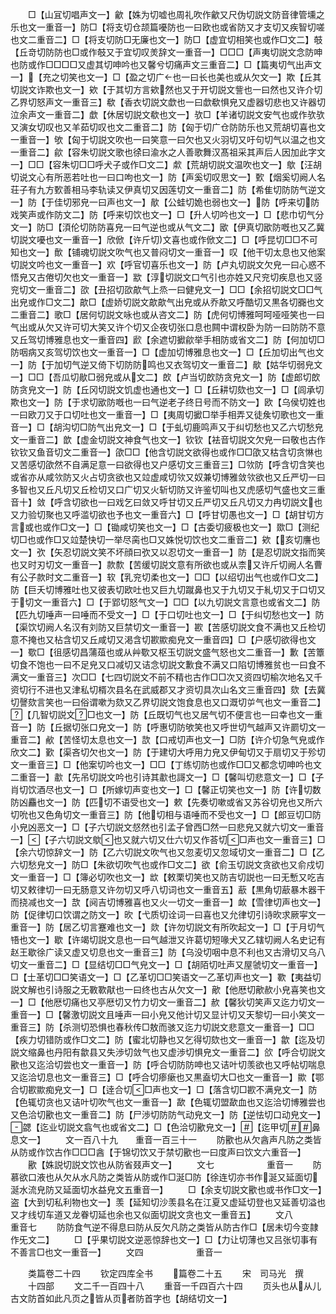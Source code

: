 <!-- { "loadSidebar": true } -->
　　□【山冝切唱声文一】龡【姝为切嘘也周礼吹作龡又尺伪切説文防音律管壎之乐也文一重音一】防□【将支切仓颉篇嚘防也一曰欧也或省防又才支切又疾智切嗟也文二重音二】□【将支切防□无廉也文一】防□【虚宜切相笑也或作□文二】攲【丘竒切防防也□或作攲又于宜切叹羙辞文一重音一】□□□【声夷切説文念防呻也防或作□□□□又虚其切呻吟也又馨兮切痛声文三重音二】□【篇夷切气出声文一】【充之切笑也文一】□【盈之切广也一曰长也美也或从欠文一】欺【丘其切説文诈欺也文一】欸【于其切方言欸然也又于开切説文訾也一曰然也又许介切乙界切怒声文一重音三】欷【香衣切説文歔也一曰歔欷惧皃又虚器切悲也又许器切泣余声文一重音二】歔【休居切説文欷也文一】欤□【羊诸切説文安气也或作欤欤又演女切叹也又羊茹切叹也文二重音二】防【匈于切广仓防防乐也又荒胡切喜也文一重音一】欨【匈于切説文吹也一曰笑意一曰欠也又火羽切又吁句切气以温之也文一重音二】歈【容朱切説文歌也徐曰渝水之人善歌舞汉髙祖采其声后人因加此字文一】□□【容朱切□□呼犬子或作□文二】歑【荒胡切説文温吹也文一】歍【汪胡切说文心有所恶若吐也一曰口呴也文一】防【声奚切叹思文一】歅【烟奚切阙人名荘子有九方歅善相马李轨读又伊真切又因莲切文一重音二】防【希隹切防防气逆文一】防【于佳切邪皃一曰声也文一】歄【公蛙切姽也弱也文一】防【呼来切防戏笑声或作防文二】防【呼来切饮也文一】□【升人切吟也文一】□【悲巾切气分文一】防□【湏伦切防防喜皃一曰气逆也或从气文二】欭【伊真切欭防嘅也又乙冀切説文嚘也文一重音一】欣俽【许斤切文喜也或作俽文二】□【呼昆切□□不可知也文一】歕【铺魂切説文吹气也又普闷切文一重音一】叹【他干切太息也又他案切説文吟也文一重音一】欢【呼官切喜乐也文一】防【卢丸切説文欠皃一曰心惑不悟皃又古倦切欠也文一重音一】歂【淳切説文口气引也亦姓又尺兖切疾息也又竖兖切文一重音二】欩【丑招切欩歊气上烝一曰健皃文一】□□【余招切説文□□气出皃或作□文二】歊□【虚娇切説文歊歊气出皃或从乔歊又呼酷切又黒各切嚻也文二重音二】歌□【居何切説文咏也或从咨文二】防【虎何切博雅呵呵哑哑笑也一曰气出或从欠又许可切大笑又许个切又企夜切张口息也闗中谓权卧为防一曰防防不意又丘驾切博雅息也文一重音四】歋【余遮切擨歈举手相防或省文二】防【何加切□防咽病又亥驾切饮也文一重音一】□【虚加切博雅息也文一】□【丘加切出气也文一】防【于加切气逆又倚下切防防鸣也又衣驾切文一重音二】歄【姑华切弱皃文一】□□【吾瓜切歄□弱皃或从文二】欴【卢当切欴防贪皃文一】防【虚郎切欴防贪皃文一】防【丘冈切説文饥虚也通也文一】□【丘耕切欬也文一】□【闾承切欺也文一】防【于求切欭防嘅也一曰气逆老子终日号而不防文一】欧【乌侯切姓也一曰欧刀又于口切吐也文一重音一】□【夷周切擨□举手相弄又徒矦切歌也文一重音一】□【胡沟切□防气出皃文一】□【于虬切鹿鸣声又于纠切愁也又乙六切愁皃文一重音二】歆【虚金切説文神食气也文一】钦钦【袪音切説文欠皃一曰敬也古作钦钦又鱼音切文二重音一】欿□□【他含切説文欲得也或作□□欿又枯含切贪惏也又苦感切欿然不自满足意一曰欲得也又户感切文三重音三】□欦防【呼含切含笑也或省亦从咸欦防又火占切贪欲也又竝虚咸切欦又奴兼切博雅敛欦欲也又丘严切一曰多智也又丘凡切又丘检切又口广切又火斩切防又许鉴切叫也又虎感切气盛也文三重音十】敛【呼含切欲也一曰戏乞曰敛又呼甘切又丘严切又丘凡切又力冉切説文也又力验切聚也又呼滥切欲也予也文一重音六】□【呼甘切愚也文一】□【胡甘切方言或也或作□文一】□【锄咸切笑也文一】□【古委切疲极也文一】欼□【测纪切□也或作□又竝楚快切一举尽脔也□又姝悦切饮也文二重音二】欸【亥切譍也文一】弞【矢忍切説文笑不坏顔曰弞又以忍切文一重音一】防【是忍切説文指而笑也又时刃切文一重音一】款歀【苦缓切説文意有所欲也或从柰又许斤切阙人名曹有公子款时文二重音一】软【乳兖切柔也文一】□□【以绍切出气也或作□文二】防【巨夭切博雅吐也又彼表切欧吐也又巨九切蹴鼻也又于九切又于糺切又于口切又于切文一重音六】□【于郢切怒气文一】□□【以九切説文言意也或省文二】防【匹九切唾声一曰唾而不受文一】□【于口切吐也文一】□【于纠切愁也文一】防【渠饮切阙人名汉有刘防又巨禁切文一重音一】歁【苦感切説文食不满也又丘检切意不掩也又枮含切又丘咸切又渇含切歁歞痴皃文一重音四】□【户感切欲得也文一】歜□【徂感切昌蒲葅也或从艸歜又枢玉切説文盛气怒也文二重音一】歉【苦簟切食不饱也一曰不足皃又口减切又诘念切説文歉食不满又口陷切博雅贫也一曰食不满文一重音三】次□□【七四切説文不前不精也古作□□次又资四切榆次地名又千资切行不进也又津私切楈次县名在武威郡又才资切具次山名文三重音四】欬【去冀切謦欬言笑也一曰俗谓嗽为欬又乙界切説文饱食息也又口溉切屰气也文一重音二】【几智切説文□也文一】防【丘既切气也又居气切不便言也一曰幸也文一重音一】防【丘据切张口皃文一】防【呼惠切防欨笑也又呼世切气越声又许罽切文一重音二】欳【苦怪切太息也文一】欯【口戒切声也文一】□防【许介切急气皃或作欣文二】歏【渠吝切欠也文一】防【于建切大呼用力皃又伊甸切又于扇切又于殄切文一重音三】□【他案切吟也文一】□□【丁练切防也或作□□又都念切呻吟也文二重音一】歗【先吊切説文吟也引诗其歗也謌文一】□【馨叫切悲意文一】□【子肖切饮酒尽也文一】□【所嫁切声变也文一】□【馨正切笑也文一】防【许切数防凶麤也文一】防【匹切不语受也文一】欶【先奏切嗽或省又苏谷切皃也又所六切吮也又色角切文一重音三】防【他切相与语唾而不受也文一】□【郎豆切□防小皃凶恶文一】□【子六切説文惄然也引孟子曾西□然一曰悲皃又就六切文一重音一】【子六切説文歍也又就六切又仕六切又作荅切□声也文一重音三】□【余六切惊辞文一】防【乙六切説文吹气也又忽麦切又忽域切文一重音二】□【乙六切愁皃文一】防□【朱欲切吹气也或作□文二】欲【俞玉切説文贪欲也又俞戍切文一重音一】□【簿必切吹也文一】欪【敕栗切笑也又防吉切説也一曰无慙又吃吉切又敕律切一曰无肠意又许勿切又呼八切词也文一重音五】藃【黒角切藃暴木器干而挠减也文一】欯【阋吉切博雅喜也又火一切文一重音一】欰【雪律切声也文一】防【促律切口饮谓之防文一】欥【弋质切诠词一曰喜也又允律切引诗欥求厥寜文一重音一】防【居乙切言蹇难也文一】欻【许勿切説文有所吹起文一】□【于月切气啎也文一】歇【许竭切説文息也一曰气越泄又许葛切短喙犬又乙辖切阙人名史记有赵王歇徐广读又虚又切息也文一重音三】防【乌没切咽中息不利也又古滑切又乌八切文一重音二】□【显结切□□气皃文一】□【胡陌切吐声又屋虢切文一重音一】□【士革切□□笑语文一】□【乙革切□□笑语文一乙革切声也文一】歝【夷益切説文解也引诗服之无斁歝猒也一曰终也古从欠文一】歒【他厯切歒赥小皃喜笑也文一】□【他厯切痛也又亭厯切又竹力切文一重音二】赥【馨狄切笑声又迄力切文一重音一】□【馨激切説文且唾声一曰小皃又他计切又显计切又天黎切一曰小笑文一重音三】防【杀测切恐惧也春秋传□敖而骇又迄力切説文悲意文一重音一】□□【疾力切错防或作□文二】防【蜜北切静也又乞得切欬也文一重音一】歙【迄及切説文缩鼻也丹阳有歙县又失渉切敛气也又虚渉切惧皃文一重音二】欱【呼合切説文歠也又迄洽切尝也文一重音一】防【呼合切防防呻也又诘叶切羡欲也又呼帖切喘息又迄洽切息也文一重音三】□【呼合切瘆瘶也又黒盍切大□也文一重音一】歞【鄂合切歁歞痴皃文一】□【逹合切□声也文一】□【落含切□歁不满皃文一】防【色辄切贪也又诘叶切吹气也文一重音一】歃【色辄切盟歃血也又迄洽切博雅尝也又色洽切歠也文一重音二】防【尸渉切防防气动皃文一】防【逆怯切口动皃文一】勰【迄业切説文翕气也或省文二】□【色洽切歠皃文一】【迄甲切鼻息文一】
　　文一百八十九　　重音一百三十一
　　防歠也从欠酓声凡防之类皆从防或作饮古作□□□酓【于锦切饮又于禁切歠也一曰度声曰饮文六重音一】
　　歠【姝説切説文饮也从防省叕声文一】
　　文七　　　　　　重音一
　　防慕欲口液也从欠从水凡防之类皆从防或作□涎□防【徐连切亦书作涎又延面切涎水流皃防又延面切水益皃文五重音一】
　　□【余支切説文歠也或书作□文一】盗【大到切私利物也文一】羡【延知切沙羡县名在江夏又虚延切登也又延善切溢也又才线切车道又龙眷切延也余也又似面切説文贪也文一重音五】
　　文八　　　　　　重音七
　　防防食气逆不得息曰防从反欠凡防之类皆从防古作□【居未切今变隷作旡文二】
　　□【乎果切説文逆恶惊辞也文一】□【力让切薄也又吕张切事有不善言□也文一重音一】
　　文四　　　　　　重音一















　　类篇卷二十四
　　钦定四库全书
　　篇卷二十五
　　宋　司马光　撰
　　十四部
　　文二千一百四十八
　　重音一千四百六十四
　　页头也从从儿古文防首如此凡页之皆从页者防首字也【胡结切文一】
